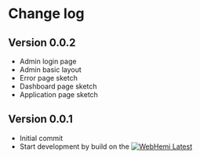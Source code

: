 # Change log

## Version 0.0.2 ##
* Admin login page
* Admin basic layout
* Error page sketch
* Dashboard page sketch
* Application page sketch

## Version 0.0.1 ##
* Initial commit
* Start development by build on the [![WebHemi Latest](https://img.shields.io/badge/WebHemi-4.0-blue.svg)](https://github.com/Gixx/WebHemi/releases/latest)
